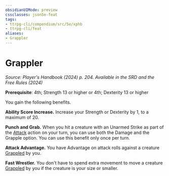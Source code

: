```yaml
---
obsidianUIMode: preview
cssclasses: json5e-feat
tags:
- ttrpg-cli/compendium/src/5e/xphb
- ttrpg-cli/feat
aliases:
- Grappler
---
```

# Grappler
*Source: Player's Handbook (2024) p. 204. Available in the <span title='Systems Reference Document (5.2)'>SRD</span> and the Free Rules (2024)*  

**Prerequisite**: 4th; Strength 13 or higher or 4th; Dexterity 13 or higher

You gain the following benefits.

**Ability Score Increase.** Increase your Strength or Dexterity by 1, to a maximum of 20.

**Punch and Grab.** When you hit a creature with an Unarmed Strike as part of the [Attack](Інструменти%20ДМ/CLI/rules/actions.md#Attack) action on your turn, you can use both the Damage and the Grapple option. You can use this benefit only once per turn.

**Attack Advantage.** You have Advantage on attack rolls against a creature [Grappled](Інструменти%20ДМ/CLI/rules/conditions.md#Grappled) by you.

**Fast Wrestler.** You don't have to spend extra movement to move a creature [Grappled](Інструменти%20ДМ/CLI/rules/conditions.md#Grappled) by you if the creature is your size or smaller.